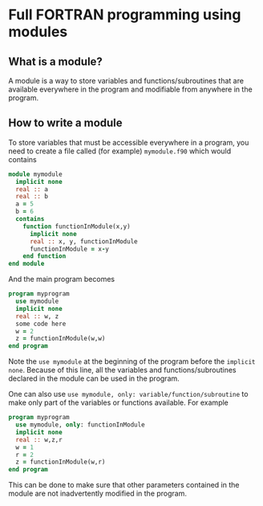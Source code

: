 # Full FORTRAN programming using modules

## What is a module?

A module is a way to store variables and functions/subroutines that are available everywhere in the program and modifiable from anywhere in the program.

## How to write a module

To store variables that must be accessible everywhere in a program, you need to create a file called \(for example\) `mymodule.f90` which would contains

```fortran
module mymodule
  implicit none
  real :: a
  real :: b
  a = 5
  b = 6
  contains
    function functionInModule(x,y)
      implicit none
      real :: x, y, functionInModule
      functionInModule = x-y
    end function
end module
```

And the main program becomes

```fortran
program myprogram
  use mymodule
  implicit none
  real :: w, z
  some code here
  w = 2
  z = functionInModule(w,w)
end program
```

Note the `use mymodule` at the beginning of the program before the `implicit none`. Because of this line, all the variables and functions/subroutines declared in the module can be used in the program.

One can also use `use mymodule, only: variable/function/subroutine` to make only part of the variables or functions available. For example

```fortran
program myprogram
  use mymodule, only: functionInModule
  implicit none
  real :: w,z,r
  w = 1
  r = 2
  z = functionInModule(w,r)
end program
```

This can be done to make sure that other parameters contained in the module are not inadvertently modified in the program.

